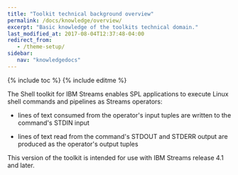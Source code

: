 ```yaml
---
title: "Toolkit technical background overview"
permalink: /docs/knowledge/overview/
excerpt: "Basic knowledge of the toolkits technical domain."
last_modified_at: 2017-08-04T12:37:48-04:00
redirect_from:
   - /theme-setup/
sidebar:
   nav: "knowledgedocs"
---
```

{% include toc %}
{% include editme %}


The Shell toolkit for IBM Streams enables SPL applications to execute Linux shell commands and pipelines as Streams operators:

* lines of text consumed from the operator's input tuples are written to the command's STDIN input

* lines of text read from the command's STDOUT and STDERR output are produced as the operator's output tuples

This version of the toolkit is intended for use with IBM Streams release 4.1 and later.
